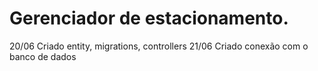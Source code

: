 # Gerenciador de estacionamento.


20/06 Criado entity, migrations, controllers
21/06 Criado conexão com o banco de dados